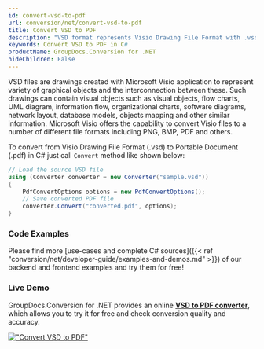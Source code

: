 ```yaml
---
id: convert-vsd-to-pdf
url: conversion/net/convert-vsd-to-pdf
title: Convert VSD to PDF
description: "VSD format represents Visio Drawing File Format with .vsd extension. Learn how to convert VSD to PDF file programmatically in C# language using GroupDocs.Conversion for .NET library."
keywords: Convert VSD to PDF in C#
productName: GroupDocs.Conversion for .NET
hideChildren: False
---
```


VSD files are drawings created with Microsoft Visio application to represent variety of graphical objects and the interconnection between these. Such drawings can contain visual objects such as visual objects, flow charts, UML diagram, information flow, organizational charts, software diagrams, network layout, database models, objects mapping and other similar information. Microsoft Visio offers the capability to convert Visio files to a number of different file formats including PNG, BMP, PDF and others.

To convert from Visio Drawing File Format (.vsd) to Portable Document (.pdf) in C# just call `Convert` method like shown below:

```csharp
// Load the source VSD file
using (Converter converter = new Converter("sample.vsd"))
{
    PdfConvertOptions options = new PdfConvertOptions();
    // Save converted PDF file
    converter.Convert("converted.pdf", options);
}
```

### Code Examples

Please find more [use-cases and complete C# sources]({{< ref "conversion/net/developer-guide/examples-and-demos.md" >}}) of our backend and frontend examples and try them for free!

### Live Demo

GroupDocs.Conversion for .NET provides an online [**VSD to PDF converter**](https://products.groupdocs.app/conversion/vsd-to-pdf), which allows you to try it for free and check conversion quality and accuracy.

[!["Convert VSD to PDF"](conversion/net/images/convert-vsd-to-pdf.png)](https://products.groupdocs.app/conversion/vsd-to-pdf)